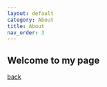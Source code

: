 ```yaml
---
layout: default
category: About
title: About
nav_order: 3
---
```


## Welcome to my page


[back](./)
